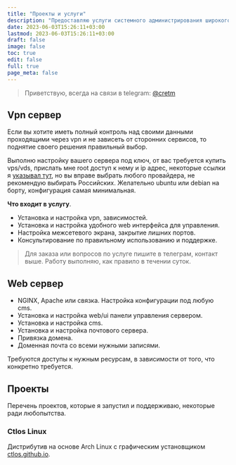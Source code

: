 ```yaml
---
title: "Проекты и услуги"
description: "Предоставляю услуги системного администрирования широкого спектра, более 10 лет опыта"
date: 2023-06-03T15:26:11+03:00
lastmod: 2023-06-03T15:26:11+03:00
draft: false
image: false
toc: true
edit: false
full: true
page_meta: false
---
```


> Приветствую, всегда на связи в telegram: [@cretm](https://t.me/cretm)

## Vpn сервер

Если вы хотите иметь полный контроль над своими данными проходящими через vpn и не зависеть от сторонних сервисов, то поднятие своего решения правильный выбор.

Выполню настройку вашего сервера под ключ, от вас требуется купить vps/vds, прислать мне root доступ к нему и ip адрес, некоторые ссылки я [указывал тут](/wow/#host), но вы вправе выбрать любого провайдера, не рекомендую выбирать Российских. Желательно ubuntu или debian на борту, конфигурация самая минимальная.

**Что входит в услугу**.

- Установка и настройка vpn, зависимостей.
- Установка и настройка удобного web интерфейса для управления.
- Настройка межсетевого экрана, закрытие лишних портов.
- Консультирование по правильному использованию и поддержке.

> Для заказа или вопросов по услуге пишите в телеграм, контакт выше. Работу выполняю, как правило в течении суток.

## Web сервер

- NGINX, Apache или связка. Настройка конфигурации под любую cms.
- Установка и настройка web/ui панели управления сервером.
- Установка и настройка cms.
- Установка и настройка почтового сервера.
- Привязка домена.
- Доменная почта со всеми нужными записями.

Требуются доступы к нужным ресурсам, в зависимости от того, что конкретно требуется.

## Проекты

Перечень проектов, которые я запустил и поддерживаю, некоторые ради любопытства.

### Ctlos Linux

Дистрибутив на основе Arch Linux с графическим установщиком [ctlos.github.io](https://ctlos.github.io).
